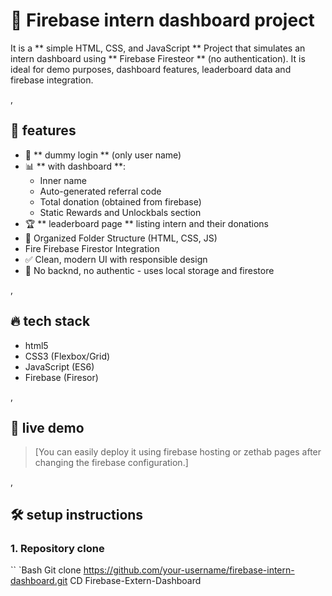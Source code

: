 # 🌟 Firebase intern dashboard project

It is a ** simple HTML, CSS, and JavaScript ** Project that simulates an intern dashboard using ** Firebase Firesteor ** (no authentication). It is ideal for demo purposes, dashboard features, leaderboard data and firebase integration.

,

## 🔧 features

- 🔐 ** dummy login ** (only user name)
- 📊 ** with dashboard **:
  - Inner name
  - Auto-generated referral code
  - Total donation (obtained from firebase)
  - Static Rewards and Unlockbals section
- 🏆 ** leaderboard page ** listing intern and their donations
- 📁 Organized Folder Structure (HTML, CSS, JS)
- Fire Firebase Firestor Integration
- ✅ Clean, modern UI with responsible design
- 💾 No backnd, no authentic - uses local storage and firestore

,

## 🔥 tech stack

- html5
- CSS3 (Flexbox/Grid)
- JavaScript (ES6)
- Firebase (Firesor)

,

## 🚀 live demo

> [You can easily deploy it using firebase hosting or zethab pages after changing the firebase configuration.]

,

## 🛠 setup instructions

### 1. Repository clone

`` `Bash
Git clone https://github.com/your-username/firebase-intern-dashboard.git
CD Firebase-Extern-Dashboard
